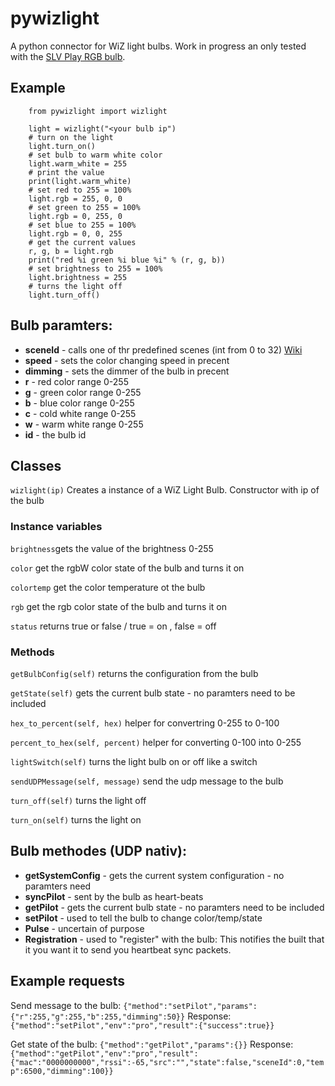 # pywizlight
A python connector for WiZ light bulbs.
Work in progress an only tested with the [SLV Play RGB bulb](https://www.amazon.de/dp/B07PNCDJLW).

## Example
```
    from pywizlight import wizlight

    light = wizlight("<your bulb ip")
    # turn on the light
    light.turn_on()
    # set bulb to warm white color
    light.warm_white = 255
    # print the value 
    print(light.warm_white)
    # set red to 255 = 100%
    light.rgb = 255, 0, 0
    # set green to 255 = 100%
    light.rgb = 0, 255, 0
    # set blue to 255 = 100%
    light.rgb = 0, 0, 255
    # get the current values
    r, g, b = light.rgb
    print("red %i green %i blue %i" % (r, g, b))
    # set brightness to 255 = 100%
    light.brightness = 255
    # turns the light off
    light.turn_off()

```

## Bulb paramters:
- **sceneId** - calls one of thr predefined scenes (int from 0 to 32) [Wiki](https://github.com/sbidy/pywizlight/wiki/Light-Scenes)
- **speed** - sets the color changing speed in precent
- **dimming** - sets the dimmer of the bulb in precent
- **r** - red color range 0-255
- **g** - green color range 0-255
- **b** - blue color range 0-255
- **c** - cold white range 0-255
- **w** - warm white range 0-255
- **id** - the bulb id

## Classes

`wizlight(ip)` Creates a instance of a WiZ Light Bulb. Constructor with ip of the bulb

### Instance variables
`brightness`gets the value of the brightness 0-255

`color` get the rgbW color state of the bulb and turns it on

`colortemp` get the color temperature ot the bulb

`rgb` get the rgb color state of the bulb and turns it on

`status` returns true or false / true = on , false = off

### Methods
`getBulbConfig(self)` returns the configuration from the bulb

`getState(self)` gets the current bulb state - no paramters need to be included

`hex_to_percent(self, hex)` helper for convertring 0-255 to 0-100

`percent_to_hex(self, percent)` helper for converting 0-100 into 0-255

`lightSwitch(self)` turns the light bulb on or off like a switch

`sendUDPMessage(self, message)` send the udp message to the bulb

`turn_off(self)` turns the light off

`turn_on(self)` turns the light on

## Bulb methodes (UDP nativ):
- **getSystemConfig** - gets the current system configuration - no paramters need
- **syncPilot** - sent by the bulb as heart-beats
- **getPilot** - gets the current bulb state - no paramters need to be included
- **setPilot** - used to tell the bulb to change color/temp/state
- **Pulse** - uncertain of purpose
- **Registration** - used to "register" with the bulb: This notifies the built that
                            it you want it to send you heartbeat sync packets.

## Example requests
Send message to the bulb:
    `{"method":"setPilot","params":{"r":255,"g":255,"b":255,"dimming":50}}`
Response: `{"method":"setPilot","env":"pro","result":{"success":true}}`

Get state of the bulb:
    `{"method":"getPilot","params":{}}`
Response: `{"method":"getPilot","env":"pro","result":{"mac":"0000000000","rssi":-65,"src":"","state":false,"sceneId":0,"temp":6500,"dimming":100}}`
